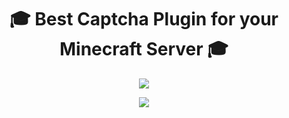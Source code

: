 <h1 align="center">🎓 Best Captcha Plugin for your Minecraft Server 🎓</h1>

<p align="center"> <img src="https://user-images.githubusercontent.com/17953074/125372824-e48f2100-e37b-11eb-9e08-0996245b5f12.png"></p>
<p align="center"> <img align="center" src="https://user-images.githubusercontent.com/17953074/125372832-e9ec6b80-e37b-11eb-8b42-899ac00b541c.png"></p>
